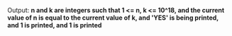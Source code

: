 Output: **n and k are integers such that 1 <= n, k <= 10^18, and the current value of n is equal to the current value of k, and 'YES' is being printed, and 1 is printed, and 1 is printed**